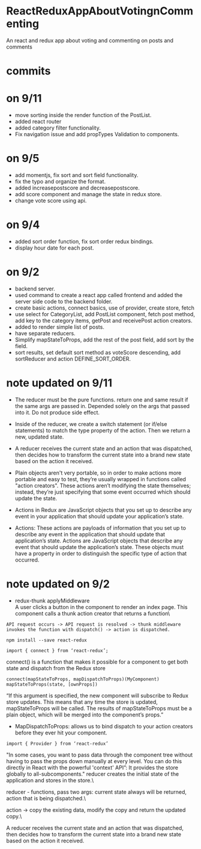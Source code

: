 # ReactReduxAppAboutVotingnCommenting
An react and redux app about voting and commenting on posts and comments

# commits
# on 9/11
- move sorting inside the render function of the PostList.
- added react router
- added category filter functionality.
- Fix navigation issue and add propTypes Validation to components.

# on 9/5
- add momentjs, fix sort and sort field functionality.
- fix the typo and organize the format.
- added increasepostscore and decreasepostscore.
- add score component and manage the state in redux store.
- change vote score using api.


# on 9/4
- added sort order function, fix sort order redux bindings.
- display hour date for each post.

# on 9/2
- backend server.
- used command to create a react app called frontend and added the server side code to the backend folder.
- create basic actions, connect basics, use of provider, create store, fetch
- use select for CategoryList, add PostList component, fetch post method, add key to the category items, getPost and receivePost action creators.
- added to render simple list of posts.
- have separate reducers.
- Simplify mapStateToProps, add the rest of the post field, add sort by the field.
- sort results, set default sort method as voteScore descending, add sortReducer and action DEFINE_SORT_ORDER.

# note updated on 9/11
- The reducer must be the pure functions.
return one and same result if the same args are passed in.
Depended solely on the args that passed into it.
Do not produce side effect.

- Inside of the reducer, we create a switch statement (or if/else statements) to match the type property of the action. Then we return a new, updated state.
- A reducer receives the current state and an action that was dispatched, then decides how to transform the current state into a brand new state based on the action it received.
- Plain objects aren't very portable, so in order to make actions more portable and easy to test, they’re usually wrapped in functions called "action creators". These actions aren’t modifying the state themselves; instead, they’re just specifying that some event occurred which should update the state.
- Actions in Redux are JavaScript objects that you set up to describe any event in your application that should update your application’s state.
- Actions: These actions are payloads of information that you set up to describe any event in the application that should update that application’s state.
Actions are JavaScript objects that describe any event that should update the application’s state. These objects must have a property in order to distinguish the specific type of action that occurred.

# note updated on 9/2
- redux-thunk
applyMiddleware\
A user clicks a button in the component to render an index page. This component calls a thunk action creator that returns a function\
```
API request occurs -> API request is resolved -> thunk middleware invokes the function with dispatch() -> action is dispatched.
```
```
npm install --save react-redux
```
```
import { connect } from ‘react-redux’;
```
connect() is a function that makes it possible for a component to get both state and dispatch from the Redux store
```
connect(mapStateToProps, mapDispatchToProps)(MyComponent)
mapStateToProps(state, [ownProps])
```
“If this argument is specified, the new component will subscribe to Redux store updates. This means that any time the store is updated, mapStateToProps will be called. The results of mapStateToProps must be a plain object, which will be merged into the component’s props.”
- MapDispatchToProps: allows us to bind dispatch to your action creators before they ever hit your component.
```
import { Provider } from ‘react-redux’
```
"In some cases, you want to pass data through the component tree without having to pass the props down manually at every level. You can do this directly in React with the powerful 'context' API”: It provides the store globally to all-subcomponents."
reducer creates the initial state of the application and stores in the store.\

reducer - functions, pass two args: current state always will be returned, action that is being dispatched.\

action -> copy the existing data, modify the copy and return the updated copy.\

A reducer receives the current state and an action that was dispatched, then decides how to transform the current state into a brand new state based on the action it received.
